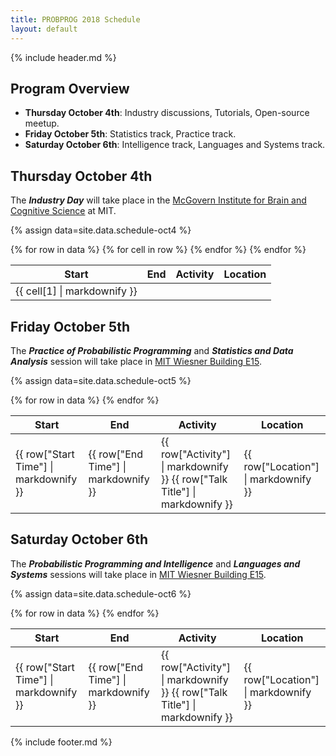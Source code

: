 ```yaml
---
title: PROBPROG 2018 Schedule
layout: default
---
```


{% include header.md %}


## Program Overview

- **Thursday October 4th**: Industry discussions, Tutorials, Open-source meetup.    
- **Friday October 5th**: Statistics track, Practice track.
- **Saturday October 6th**: Intelligence track, Languages and Systems track.

## Thursday October 4th

The ***Industry Day*** will take place in the [McGovern Institute for Brain and Cognitive Science](https://whereis.mit.edu/?go=46) at MIT. 

{% assign data=site.data.schedule-oct4 %}

<table class="schedule">
    <thead>
        <th>Start</th>
        <th>End</th>
        <th>Activity</th>
        <th>Location</th>
        <!-- <th>Authors</th> -->
    </thead>
    <tbody>
    {% for row in data %}
        <tr>
        {% for cell in row %}
            <td>{{ cell[1] | markdownify }}</td>
        {% endfor %}
        </tr>
    {% endfor %}
    </tbody>
</table>


## Friday October 5th

The ***Practice of Probabilistic Programming*** and ***Statistics and Data Analysis***
session will take place in [MIT Wiesner Building E15](https://whereis.mit.edu/?go=E15). 

{% assign data=site.data.schedule-oct5 %}

<table class="schedule">
    <thead>
        <th>Start</th>
        <th>End</th>
        <th>Activity</th>
        <th>Location</th>
        <!-- <th>Authors</th> -->
    </thead>
    <tbody>
    {% for row in data %}
    <tr>
        <td>
        {{ row["Start Time"] | markdownify }}
        </td>
        <td>
        {{ row["End Time"] | markdownify }}
        </td>
        <td>
        {{ row["Activity"] | markdownify }}   
        {{ row["Talk Title"] | markdownify }}
        </td>
        <td>
        {{ row["Location"] | markdownify }}   
        </td>
    </tr>
    {% endfor %}
    </tbody>
</table>

## Saturday October 6th

The ***Probabilistic Programming and Intelligence*** and ***Languages and Systems*** sessions will take place in [MIT Wiesner Building E15](https://whereis.mit.edu/?go=E15).

{% assign data=site.data.schedule-oct6 %}

<table class="schedule">
    <thead>
        <th>Start</th>
        <th>End</th>
        <th>Activity</th>
        <th>Location</th>
        <!-- <th>Authors</th> -->
    </thead>
    <tbody>
    {% for row in data %}
    <tr>
        <td>
        {{ row["Start Time"] | markdownify }}
        </td>
        <td>
        {{ row["End Time"] | markdownify }}
        </td>
        <td>
        {{ row["Activity"] | markdownify }}   
        {{ row["Talk Title"] | markdownify }}
        </td>
        <td>
        {{ row["Location"] | markdownify }}   
        </td>
    </tr>
    {% endfor %}
    </tbody>
</table>

{% include footer.md %}